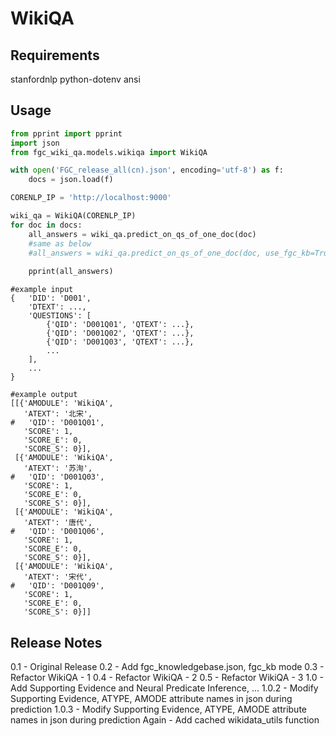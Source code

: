 # WikiQA
## Requirements
stanfordnlp
python-dotenv
ansi

## Usage

```python
from pprint import pprint
import json
from fgc_wiki_qa.models.wikiqa import WikiQA

with open('FGC_release_all(cn).json', encoding='utf-8') as f:
	docs = json.load(f)

CORENLP_IP = 'http://localhost:9000'

wiki_qa = WikiQA(CORENLP_IP)
for doc in docs:
    all_answers = wiki_qa.predict_on_qs_of_one_doc(doc)
    #same as below
    #all_answers = wiki_qa.predict_on_qs_of_one_doc(doc, use_fgc_kb=True, use_se='pred', neural_pred_infer=False)
    
    pprint(all_answers)
```
```
#example input
{	'DID': 'D001',
	'DTEXT': ...,
	'QUESTIONS': [
		{'QID': 'D001Q01', 'QTEXT': ...},
		{'QID': 'D001Q02', 'QTEXT': ...},
		{'QID': 'D001Q03', 'QTEXT': ...},
		...
	],
	...
}
```
```
#example output
[[{'AMODULE': 'WikiQA',
   'ATEXT': '北宋',
#   'QID': 'D001Q01',
   'SCORE': 1,
   'SCORE_E': 0,
   'SCORE_S': 0}],
 [{'AMODULE': 'WikiQA',
   'ATEXT': '苏洵',
#   'QID': 'D001Q03',
   'SCORE': 1,
   'SCORE_E': 0,
   'SCORE_S': 0}],
 [{'AMODULE': 'WikiQA',
   'ATEXT': '唐代',
#   'QID': 'D001Q06',
   'SCORE': 1,
   'SCORE_E': 0,
   'SCORE_S': 0}],
 [{'AMODULE': 'WikiQA',
   'ATEXT': '宋代',
#   'QID': 'D001Q09',
   'SCORE': 1,
   'SCORE_E': 0,
   'SCORE_S': 0}]]
```

## Release Notes

0.1 - Original Release
0.2 - Add fgc_knowledgebase.json, fgc_kb mode
0.3 - Refactor WikiQA - 1 
0.4 - Refactor WikiQA - 2
0.5 - Refactor WikiQA - 3
1.0 - Add Supporting Evidence and Neural Predicate Inference, ...
1.0.2 - Modify Supporting Evidence, ATYPE, AMODE attribute names in json during prediction
1.0.3 
    - Modify Supporting Evidence, ATYPE, AMODE attribute names in json during prediction Again
    - Add cached wikidata_utils function 
